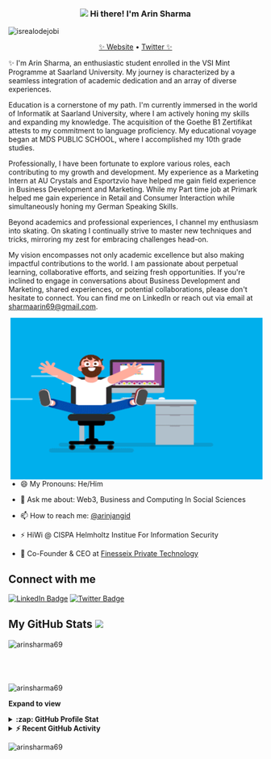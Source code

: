 <!-- Heading -->
<h3 align="center"><img src = "https://raw.githubusercontent.com/MartinHeinz/MartinHeinz/master/wave.gif" width = 30px> Hi there! I'm Arin Sharma</h3>

<!-- Profile Views -->

<p align="left"> <img src="https://komarev.com/ghpvc/?username=arinsharma69&label=Profile%20views&color=0e75b6&style=flat" alt="isrealodejobi" />
</p>

<p align="center">
  <a href="https://www.github.com/arinsharma69">✨ Website</a> •
  <a href="https://twitter.com/ArinJangid">Twitter ✨</a>
</p>

 <!-- About section -->

✨ I'm Arin Sharma, an enthusiastic student enrolled in the VSI Mint Programme at Saarland University. My journey is characterized by a seamless integration of academic dedication and an array of diverse experiences.

Education is a cornerstone of my path. I'm currently immersed in the world of Informatik at Saarland University, where I am actively honing my skills and expanding my knowledge. The acquisition of the Goethe B1 Zertifikat attests to my commitment to language proficiency. My educational voyage began at MDS PUBLIC SCHOOL, where I accomplished my 10th grade studies.

Professionally, I have been fortunate to explore various roles, each contributing to my growth and development. My experience as a Marketing Intern at AU Crystals and Esportzvio have helped me gain field experience in Business Development and Marketing. While my Part time job at Primark helped me gain experience in Retail and Consumer Interaction while simultaneously honing my German Speaking Skills.

Beyond academics and professional experiences, I channel my enthusiasm into skating. On skating I continually strive to master new techniques and tricks, mirroring my zest for embracing challenges head-on.

My vision encompasses not only academic excellence but also making impactful contributions to the world. I am passionate about perpetual learning, collaborative efforts, and seizing fresh opportunities. If you're inclined to engage in conversations about Business Development and Marketing, shared experiences, or potential collaborations, please don't hesitate to connect. You can find me on LinkedIn or reach out via email at sharmaarin69@gmail.com.

<!-- code gif-->
<img align="right" alt="GIF" src="https://github.com/king04aman/king04aman/blob/main/assets/coder.gif" width="500" height="320" />

- 😄 My Pronouns: He/Him

- 💬 Ask me about: Web3, Business and Computing In Social Sciences

- 📫 How to reach me: [@arinjangid](https://instagram.com/arinjangid)

- ⚡ HiWi @ CISPA Helmholtz Institue For Information Security

- 💼 Co-Founder & CEO at [Finesseix Private Technology](https://github.com/0xStealthStartup)

<!-- Conecct section -->

<h2>Connect with me </h3>
    <p>
        <a href="https://linkedin.com/in/sharmaarin69"><img src="https://img.shields.io/badge/-Arin%20Sharma%20-blue?style=plastic&amp;labelColor=blue&amp;logo=LinkedIn&amp;link=https://linkedin.com/in/sharmaarin69" alt="LinkedIn Badge"></a> 
       <a href="https://twitter.com/@ArinJangid
/"><img src="https://img.shields.io/badge/-Arin Sharma-informational?style=plastic&amp;labelColor=informational&amp;logo=Twitter&amp;link=https://twitter.com/ArinJangid" alt="Twitter Badge"></a>
   </p>

 <!-- Conecct section: END -->

  <!-- GitHub section -->

## My GitHub Stats <img src = "https://i.pinimg.com/originals/65/c4/f4/65c4f452571be1261e9c623f7da488ac.gif" width = 35px>

 <div>
   <img align="center" src="https://github-readme-streak-stats.herokuapp.com/?user=arinsharma69" alt="arinsharma69" />
  <br />
  <br />
  <br />
  <br />
  <br />
  <img align="center" src="https://github-readme-stats.vercel.app/api/top-langs?username=arinsharma69&langs_count=10&show_icons=true&locale=en&layout=compact&theme=light" alt="arinsharma69" height="192px"  width="500px"/>
</div>

**Expand to view**

<details>
  <summary><b>:zap: GitHub Profile Stat</b></summary>
  <img src="https://github-readme-stats.anuraghazra1.vercel.app/api?username=arinsharma69&show_icons=true" />
</details>
<details>
  <summary><b>⚡ Recent GitHub Activity</b></summary>
  <br/>
   <a href="https://github.com/arinsharma69/"><img alt="Arin's Activity Graph" src="https://activity-graph.herokuapp.com/graph?username=0xsarwagya&custom_title=Contribution%20Graph&theme=react-dark" /></a>
  <br/>
</details>

<!-- GitHub section: END -->

<!-- Profile Views -->

<p align="left"> <img src="https://komarev.com/ghpvc/?username=arinsharma69&label=Profile%20views&color=0e75b6&style=flat" alt="arinsharma69" />
</p>

<!-- THE END -->
<!--Update-->
<!--Pair extraordinaire -->
<!--Pair extraordinaire -->
<!--Pair extraordinaire -->
